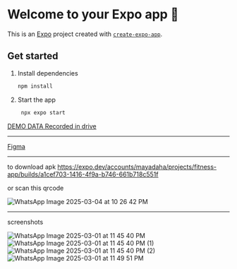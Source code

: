 # Welcome to your Expo app 👋

This is an [Expo](https://expo.dev) project created with [`create-expo-app`](https://www.npmjs.com/package/create-expo-app).

## Get started

1. Install dependencies

   ```bash
   npm install
   ```

2. Start the app

   ```bash
    npx expo start
   ```
[DEMO DATA Recorded in drive](https://1drv.ms/f/c/85e67ed220bf31fb/Egp_vva-5H5DqGMlBKL3zhoBOr9J_hi3ZiJ_3Q6HaY6iwg?e=Oocwgk)



---------

[Figma](https://www.figma.com/design/k6u2hLS2u5fQ0sRwSvS7eb/Fitness-App-UI-Kit-for-Gym-Workout-App-Fitness-Tracker-Mobile-App-Gym-Fitness-Mobile-App-UI-Kit-(Community)?node-id=3178-4438&t=8dsA8raePmMdbqww-0)


-------------------------

to download apk 
https://expo.dev/accounts/mayadaha/projects/fitness-app/builds/a1cef703-1416-4f9a-b746-661b718c551f

or scan this qrcode

![WhatsApp Image 2025-03-04 at 10 26 42 PM](https://github.com/user-attachments/assets/ef66d7c5-40c6-4a1f-ad1a-da5d33232aa3)

-----------------
screenshots

![WhatsApp Image 2025-03-01 at 11 45 40 PM](https://github.com/user-attachments/assets/511da117-f5f2-4bc4-9c21-f7e841c71254)
![WhatsApp Image 2025-03-01 at 11 45 40 PM (1)](https://github.com/user-attachments/assets/e6a763b6-9589-4667-b216-652e871b32de)
![WhatsApp Image 2025-03-01 at 11 45 40 PM (2)](https://github.com/user-attachments/assets/7be89199-7430-4aea-8583-0aa46a4a70f2)
![WhatsApp Image 2025-03-01 at 11 49 51 PM](https://github.com/user-attachments/assets/ebc1d09c-d792-4760-bdc1-3eb6cab9a71a)




